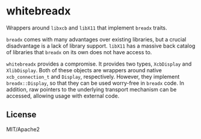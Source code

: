 # whitebreadx

Wrappers around `libxcb` and `libX11` that implement `breadx` traits.

`breadx` comes with many advantages over existing libraries, but 
a crucial disadvantage is a lack of library support. `libX11` has
a massive back catalog of libraries that `breadx` on its own does
not have access to.

`whitebreadx` provides a compromise. It provides two types, `XcbDisplay`
and `XlibDisplay`. Both of these objects are wrappers around native
`xcb_connection_t` and `Display`, respectively. However, they implement
`breadx::Display`, so that they can be used worry-free in `breadx` code.
In addition, raw pointers to the underlying transport mechanism can be
accessed, allowing usage with external code.

## License

MIT/Apache2